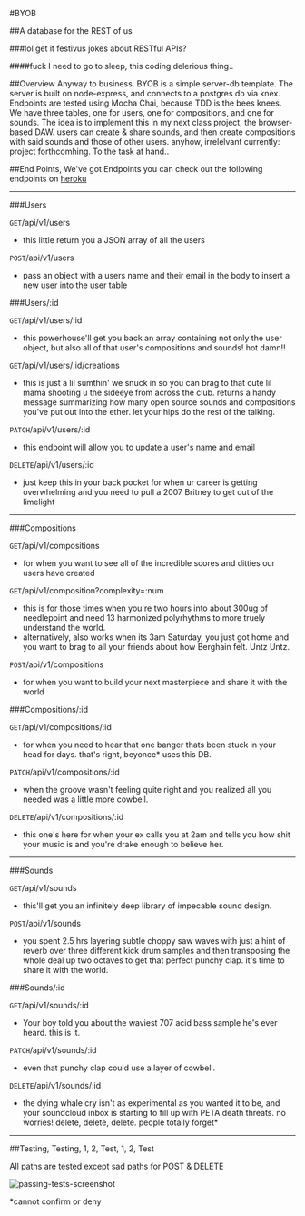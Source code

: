 #BYOB

##A database for the REST of us

###lol get it festivus jokes about RESTful APIs?

####fuck I need to go to sleep, this coding delerious thing..

<!-- #####¯\_(ツ)_/¯ -->

##Overview
Anyway to business. BYOB is a simple server-db template. The server is built on node-express, and connects to a postgres db via knex. Endpoints are tested using Mocha Chai, because TDD is the bees knees.  We have three tables, one for users, one for compositions, and one for sounds. The idea is to implement this in my next class project, the browser-based DAW. users can create & share sounds, and then create compositions with said sounds and those of other users. anyhow, irrelelvant currently: project forthcomhing. To the task at hand..

##End Points, We've got Endpoints
you can check out the following endpoints on [heroku](https://byob-dan1.herokuapp.com/)
*****
###Users

<code>GET</code>/api/v1/users

* this little return you a JSON array of all the users

<code>POST</code>/api/v1/users

* pass an object with a users name and their email in the body to insert a new user into the user table

###Users/:id

<code>GET</code>/api/v1/users/:id

* this powerhouse'll get you back an array containing not only the user object, but also all of that user's compositions and sounds! hot damn!!

<code>GET</code>/api/v1/users/:id/creations

* this is just a lil sumthin' we snuck in so you can brag to that cute lil mama shooting u the sideeye from across the club. returns a handy message summarizing how many open source sounds and compositions you've put out into the ether. let your hips do the rest of the talking.

<code>PATCH</code>/api/v1/users/:id

* this endpoint will allow you to update a user's name and email

<code>DELETE</code>/api/v1/users/:id

* just keep this in your back pocket for when ur career is getting overwhelming and you need to pull a 2007 Britney to get out of the limelight

***

###Compositions

<code>GET</code>/api/v1/compositions

* for when you want to see all of the incredible scores and ditties our users have created

<code>GET</code>/api/v1/composition?complexity=:num

* this is for those times when you're two hours into about 300ug of needlepoint and need 13 harmonized polyrhythms to more truely understand the world.
* alternatively, also works when its 3am Saturday, you just got home and you want to brag to all your friends about how Berghain felt. Untz Untz.

<code>POST</code>/api/v1/compositions

* for when you want to build your next masterpiece and share it with the world

###Compositions/:id

<code>GET</code>/api/v1/compositions/:id

* for when you need to hear that one banger thats been stuck in your head for days. that's right, beyonce* uses this DB.

<code>PATCH</code>/api/v1/compositions/:id

* when the groove wasn't feeling quite right and you realized all you needed was a little more cowbell.

<code>DELETE</code>/api/v1/compositions/:id

* this one's here for when your ex calls you at 2am and tells you how shit your music is and you're drake enough to believe her.

***

###Sounds

<code>GET</code>/api/v1/sounds

* this'll get you an infinitely deep library of impecable sound design.

<code>POST</code>/api/v1/sounds

* you spent 2.5 hrs layering subtle choppy saw waves with just a hint of reverb over three different kick drum samples and then transposing the whole deal up two octaves to get that perfect punchy clap. it's time to share it with the world.

###Sounds/:id

<code>GET</code>/api/v1/sounds/:id

* Your boy told you about the waviest 707 acid bass sample he's ever heard. this is it.

<code>PATCH</code>/api/v1/sounds/:id

* even that punchy clap could use a layer of cowbell.

<code>DELETE</code>/api/v1/sounds/:id

* the dying whale cry isn't as experimental as you wanted it to be, and your soundcloud inbox is starting to fill up with PETA death threats. no worries! delete, delete, delete. people totally forget*  

***

##Testing, Testing, 1, 2, Test, 1, 2, Test

All paths are tested except sad paths for POST & DELETE

![passing-tests-screenshot](http://i.imgur.com/ACVVV9o.png)


*cannot confirm or deny
